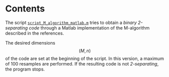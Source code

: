 # Contents

The script [`script_M_algorithm_matlab.m`](script_M_algorithm_matlab.m) tries to obtain a _binary 2-separating
code_ through a Matlab implementation of the M-algorithm described in the references. 

The desired dimensions $$(M,n)$$ of the code are set at the beginning of the script. In this version, a maximum of
100 resamples are performed. If the resulting code is not _2-separating_, the program stops.
